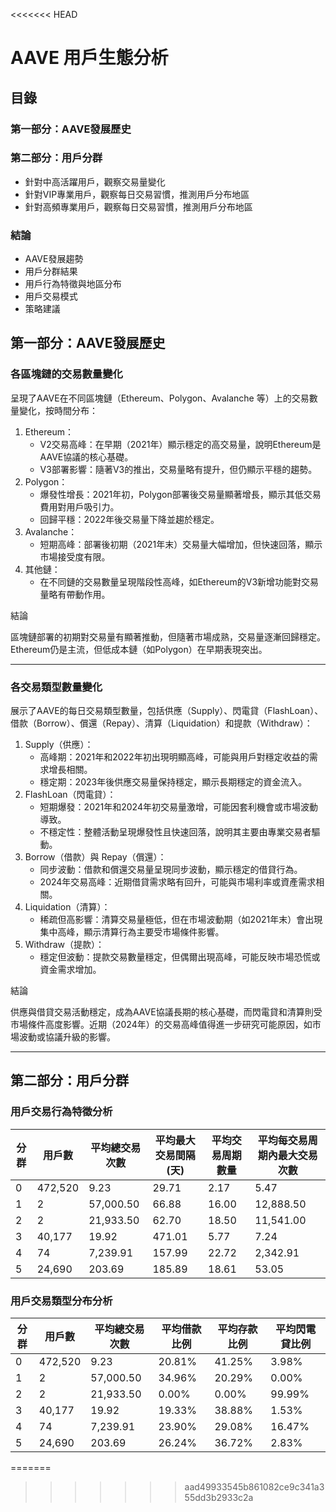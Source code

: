 <<<<<<< HEAD
# AAVE 用戶生態分析

## 目錄

### 第一部分：AAVE發展歷史
### 第二部分：用戶分群
-	針對中高活躍用戶，觀察交易量變化
-	針對VIP專業用戶，觀察每日交易習慣，推測用戶分布地區
-	針對高頻專業用戶，觀察每日交易習慣，推測用戶分布地區
### 結論
-	AAVE發展趨勢
-	用戶分群結果
-	用戶行為特徵與地區分布
-	用戶交易模式
-	策略建議


## 第一部分：AAVE發展歷史
### 各區塊鏈的交易數量變化
呈現了AAVE在不同區塊鏈（Ethereum、Polygon、Avalanche 等）上的交易數量變化，按時間分布：
1.	Ethereum：
    -	V2交易高峰：在早期（2021年）顯示穩定的高交易量，說明Ethereum是AAVE協議的核心基礎。
    -	V3部署影響：隨著V3的推出，交易量略有提升，但仍顯示平穩的趨勢。
2.	Polygon：
    -	爆發性增長：2021年初，Polygon部署後交易量顯著增長，顯示其低交易費用對用戶吸引力。
    -	回歸平穩：2022年後交易量下降並趨於穩定。
3.	Avalanche：
    -	短期高峰：部署後初期（2021年末）交易量大幅增加，但快速回落，顯示市場接受度有限。
4.	其他鏈：
    -	在不同鏈的交易數量呈現階段性高峰，如Ethereum的V3新增功能對交易量略有帶動作用。

結論

區塊鏈部署的初期對交易量有顯著推動，但隨著市場成熟，交易量逐漸回歸穩定。Ethereum仍是主流，但低成本鏈（如Polygon）在早期表現突出。

---

### 各交易類型數量變化
展示了AAVE的每日交易類型數量，包括供應（Supply）、閃電貸（FlashLoan）、借款（Borrow）、償還（Repay）、清算（Liquidation）和提款（Withdraw）：
1.	Supply（供應）：
    -	高峰期：2021年和2022年初出現明顯高峰，可能與用戶對穩定收益的需求增長相關。
    -	穩定期：2023年後供應交易量保持穩定，顯示長期穩定的資金流入。
2.	FlashLoan（閃電貸）：
    -	短期爆發：2021年和2024年初交易量激增，可能因套利機會或市場波動導致。
    -	不穩定性：整體活動呈現爆發性且快速回落，說明其主要由專業交易者驅動。
3.	Borrow（借款）與 Repay（償還）：
    -	同步波動：借款和償還交易量呈現同步波動，顯示穩定的借貸行為。
    -	2024年交易高峰：近期借貸需求略有回升，可能與市場利率或資產需求相關。
4.	Liquidation（清算）：
    -	稀疏但高影響：清算交易量極低，但在市場波動期（如2021年末）會出現集中高峰，顯示清算行為主要受市場條件影響。
5.	Withdraw（提款）：
    -	穩定但波動：提款交易數量穩定，但偶爾出現高峰，可能反映市場恐慌或資金需求增加。

結論

供應與借貸交易活動穩定，成為AAVE協議長期的核心基礎，而閃電貸和清算則受市場條件高度影響。近期（2024年）的交易高峰值得進一步研究可能原因，如市場波動或協議升級的影響。

---

## 第二部分：用戶分群

### 用戶交易行為特徵分析

| 分群 | 用戶數 | 平均總交易次數 | 平均最大交易間隔(天) | 平均交易周期數量 | 平均每交易周期內最大交易次數 |
|------|---------|----------------|---------------------|------------------|----------------------------|
| 0 | 472,520 | 9.23 | 29.71 | 2.17 | 5.47 |
| 1 | 2 | 57,000.50 | 66.88 | 16.00 | 12,888.50 |
| 2 | 2 | 21,933.50 | 62.70 | 18.50 | 11,541.00 |
| 3 | 40,177 | 19.92 | 471.01 | 5.77 | 7.24 |
| 4 | 74 | 7,239.91 | 157.99 | 22.72 | 2,342.91 |
| 5 | 24,690 | 203.69 | 185.89 | 18.61 | 53.05 |

### 用戶交易類型分布分析

| 分群 | 用戶數 | 平均總交易次數 | 平均借款比例 | 平均存款比例 | 平均閃電貸比例 |
|------|---------|----------------|--------------|--------------|----------------|
| 0 | 472,520 | 9.23 | 20.81% | 41.25% | 3.98% |
| 1 | 2 | 57,000.50 | 34.96% | 20.29% | 0.00% |
| 2 | 2 | 21,933.50 | 0.00% | 0.00% | 99.99% |
| 3 | 40,177 | 19.92 | 19.33% | 38.88% | 1.53% |
| 4 | 74 | 7,239.91 | 23.90% | 29.08% | 16.47% |
| 5 | 24,690 | 203.69 | 26.24% | 36.72% | 2.83% |
=======

>>>>>>> aad49933545b861082ce9c341a355dd3b2933c2a
